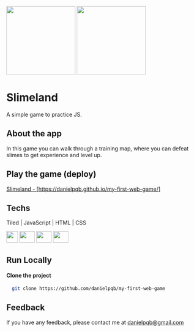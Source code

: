<img src="https://cdn.discordapp.com/attachments/387391441397350411/996975983750033539/slimeland.png" height="180px"></img>
<img src="https://cdn.discordapp.com/attachments/387391441397350411/996955085013799043/unknown.png" height="180px"></img>

# Slimeland
A simple game to practice JS.

## About the app
In this game you can walk through a training map, where you can defeat slimes to get experience and level up.

## Play the game (deploy)
<a href="https://danielpqb.github.io/my-first-web-game/" target="_blank">Slimeland - [https://danielpqb.github.io/my-first-web-game/]</a>

## Techs
Tiled | JavaScript | HTML | CSS
<div></div>
<span>
<img src="https://dl.flathub.org/repo/appstream/x86_64/icons/128x128/org.mapeditor.Tiled.png" width="30px" height="30px" />
<img src="https://raw.githubusercontent.com/danielcranney/readme-generator/main/public/icons/skills/javascript-colored.svg" width="40px" height="30px" />
<img src="https://raw.githubusercontent.com/danielcranney/readme-generator/main/public/icons/skills/html5-colored.svg" width="40px" height="30px" />
<img src="https://raw.githubusercontent.com/danielcranney/readme-generator/main/public/icons/skills/css3-colored.svg" width="40px" height="30px" />
</span>

## Run Locally
#### Clone the project
```bash
  git clone https://github.com/danielpqb/my-first-web-game
```

## Feedback
If you have any feedback, please contact me at danielpqb@gmail.com

